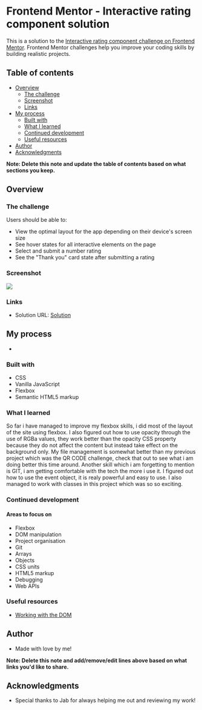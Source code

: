 # Frontend Mentor - Interactive rating component solution

This is a solution to the [Interactive rating component challenge on Frontend Mentor](https://www.frontendmentor.io/challenges/interactive-rating-component-koxpeBUmI). Frontend Mentor challenges help you improve your coding skills by building realistic projects. 

## Table of contents

- [Overview](#overview)
  - [The challenge](#the-challenge)
  - [Screenshot](#screenshot)
  - [Links](#links)
- [My process](#my-process)
  - [Built with](#built-with)
  - [What I learned](#what-i-learned)
  - [Continued development](#continued-development)
  - [Useful resources](#useful-resources)
- [Author](#author)
- [Acknowledgments](#acknowledgments)

**Note: Delete this note and update the table of contents based on what sections you keep.**

## Overview

### The challenge

Users should be able to:

- View the optimal layout for the app depending on their device's screen size
- See hover states for all interactive elements on the page
- Select and submit a number rating
- See the "Thank you" card state after submitting a rating

### Screenshot

![](./screenshot.jpg)

### Links

- Solution URL: [Solution](https://tadiwaryan.github.io/interactive-rating-component-main/)


## My process

- 

### Built with

- CSS
- Vanilla JavaScript
- Flexbox
- Semantic HTML5 markup

### What I learned
 
 So far i have managed to improve my flexbox skills, i did most of the layout of the site using flexbox.
I also figured out how to use opacity through the use of RGBa values, they work better than the opacity CSS property because they do not affect the 
content but instead take effect on the background only.
My file management is somewhat better than my previous project which was the QR CODE challenge, check that out to see what i am doing better this time around.
Another skill which i am forgetting to mention is GIT, i am getting comfortable with the tech the more i use it.
I figured out how to use the event object, it is realy powerful and easy to use.
I also managed to work with classes in this project which was so so exciting.


### Continued development

#### Areas to focus on

- Flexbox
- DOM manipulation
- Project organisation
- Git
- Arrays
- Objects
- CSS units
- HTML5 markup
- Debugging
- Web APIs
### Useful resources

- [Working with the DOM](https://developer.mozilla.org/en-US/docs/Learn/JavaScript/Client-side_web_APIs/Manipulating_documents)
## Author

- Made with love by me!

**Note: Delete this note and add/remove/edit lines above based on what links you'd like to share.**

## Acknowledgments

- Special thanks to Jab for always helping me out and reviewing my work!
